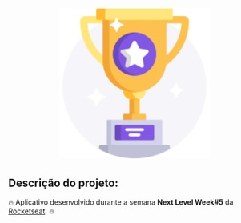 <h1 align='center'><img width="300" src="assets/images/trophy.png" alt="Logo" /></h1> 

## Descrição do projeto:

🔥 Aplicativo desenvolvido durante a semana **Next Level Week#5** da [Rocketseat](https://www.rocketseat.com.br). 🔥